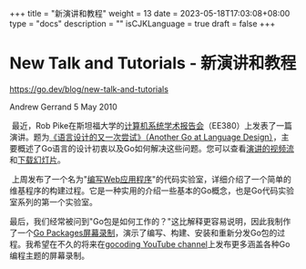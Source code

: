 +++
title = "新演讲和教程"
weight = 13
date = 2023-05-18T17:03:08+08:00
type = "docs"
description = ""
isCJKLanguage = true
draft = false
+++

# New Talk and Tutorials - 新演讲和教程

https://go.dev/blog/new-talk-and-tutorials

Andrew Gerrand
5 May 2010

​	最近，Rob Pike在斯坦福大学的[计算机系统学术报告会](http://www.stanford.edu/class/ee380/)（EE380）上发表了一篇演讲。题为[《语言设计的又一次尝试》（Another Go at Language Design）](http://www.stanford.edu/class/ee380/Abstracts/100428.html)，主要概述了Go语言的设计初衷以及Go如何解决这些问题。您可以查看[演讲的视频流](https://www.youtube.com/watch?v=7VcArS4Wpqk)和[下载幻灯片](http://www.stanford.edu/class/ee380/Abstracts/100428-pike-stanford.pdf)。

​	上周发布了一个名为"[编写Web应用程序](https://go.dev/doc/codelab/wiki/)"的代码实验室，详细介绍了一个简单的维基程序的构建过程。它是一种实用的介绍一些基本的Go概念，也是Go代码实验室系列的第一个实验室。

​	最后，我们经常被问到"Go包是如何工作的？"这比解释更容易说明，因此我制作了一个[Go Packages屏幕录制](http://www.youtube.com/watch?v=jDWBJOXs_iI)，演示了编写、构建、安装和重新分发Go包的过程。我希望在不久的将来在[gocoding YouTube channel](http://youtube.com/gocoding)上发布更多涵盖各种Go编程主题的屏幕录制。
